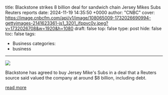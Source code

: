 title: Blackstone strikes 8 billion deal for sandwich chain Jersey Mikes Subs Reuters reports
date: 2024-11-19 14:35:50 +0000
author: "CNBC"
cover: https://image.cnbcfm.com/api/v1/image/108065009-1732026690994-gettyimages-2141623361-js1_3201_ifppvc0v.jpeg?v=1732026708&w=1920&h=1080
draft: false
top: false
type: post
hide: false
toc: false
tags:
  - Business
categories:
  - business
---

![](https://image.cnbcfm.com/api/v1/image/108065009-1732026690994-gettyimages-2141623361-js1_3201_ifppvc0v.jpeg?v=1732026708&w=1920&h=1080)

Blackstone has agreed to buy Jersey Mike's Subs in a deal that a Reuters source said valued the company at around $8 billion, including debt.

[read more](https://www.cnbc.com/2024/11/19/blackstone-strikes-8-billion-deal-for-jersey-mikes-subs.html)
